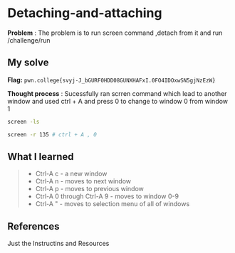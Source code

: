 
# Detaching-and-attaching
**Problem** : The problem is to run screen command ,detach from it and run /challenge/run
## My solve

**Flag:** `pwn.college{svyj-J_bGURF0HDD08GUNXHAFxI.0FO4IDOxwSN5gjNzEzW}`

**Thought process** :  Sucessfully ran scrren command which lead to another window and used ctrl + A  and press 0 to change to window 0 from window 1


```bash
screen -ls

screen -r 135 # ctrl + A , 0
 ```


## What I learned
> * Ctrl-A c - a new window 
> * Ctrl-A n - moves to next window
> * Ctrl-A p - moves to previous window
> * Ctrl-A 0 through Ctrl-A 9 - moves to window 0-9
> * Ctrl-A " -  moves to selection menu of all of windows
## References 
Just the Instructins and Resources






